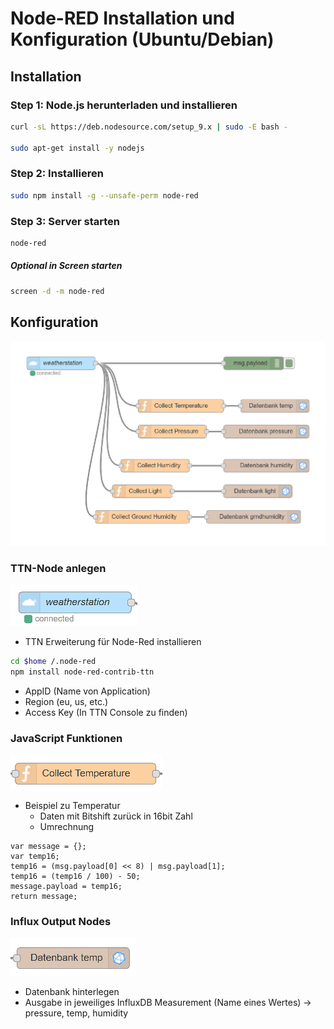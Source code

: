 # Node-RED Installation und Konfiguration (Ubuntu/Debian)
## Installation
### Step 1: Node.js herunterladen und installieren
```bash
curl -sL https://deb.nodesource.com/setup_9.x | sudo -E bash -

sudo apt-get install -y nodejs
```

### Step 2: Installieren
```bash
sudo npm install -g --unsafe-perm node-red
```

### Step 3: Server starten
```bash
node-red
```

##### Optional in Screen starten
```bash
screen -d -m node-red
```
## Konfiguration
![Node-RED Flow Chart](../img/nodered.PNG)
### TTN-Node anlegen
![TTN-Node](../img/ttn-node.png)

- TTN Erweiterung für Node-Red installieren
```bash
cd $home /.node-red
npm install node-red-contrib-ttn
```
- AppID (Name von Application)
- Region (eu, us, etc.)
- Access Key (In TTN Console zu finden)
### JavaScript Funktionen
![JavaScript Function](../img/collect.png)
- Beispiel zu Temperatur
  * Daten mit Bitshift zurück in 16bit Zahl
  * Umrechnung
```
var message = {};
var temp16;
temp16 = (msg.payload[0] << 8) | msg.payload[1];
temp16 = (temp16 / 100) - 50;
message.payload = temp16;
return message;
```
### Influx Output Nodes
![Influx-Out-Node](../img/influx-out.png)
- Datenbank hinterlegen
- Ausgabe in jeweiliges InfluxDB Measurement (Name eines Wertes) -> pressure, temp, humidity


